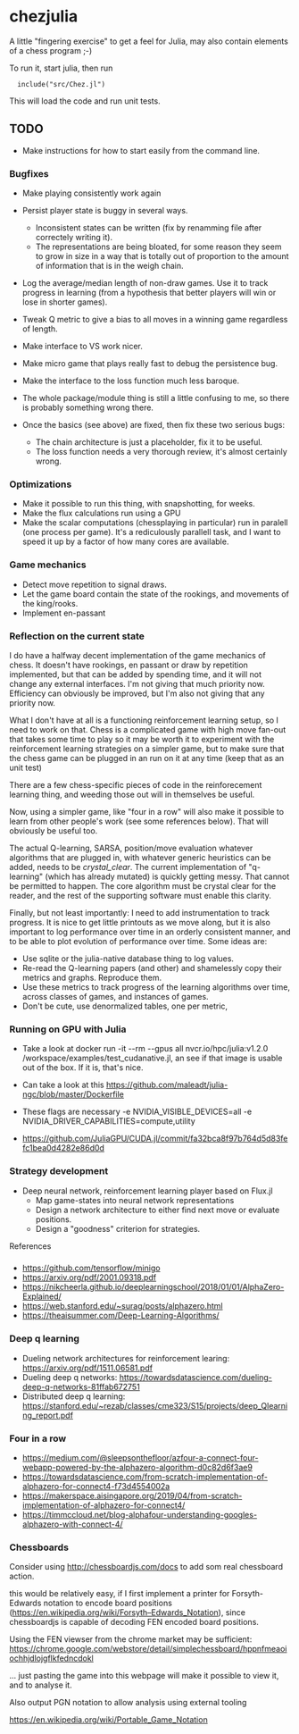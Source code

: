 # chezjulia


A little "fingering exercise" to get a feel for Julia, may also contain
elements of a chess program ;-)

To run it, start julia, then run

      include("src/Chez.jl")

This will load the code and run unit tests. 


## TODO


* Make instructions for how to start easily from the command line.

### Bugfixes

* Make playing consistently work again


* Persist player state is buggy in several ways.
  * Inconsistent states can be written (fix by renamming
    file after correctely writing it).
  * The representations are being bloated, for some reason they seem to
    grow in size in a way that is totally out of proportion to
    the amount of information that is in the weigh chain.

* Log the average/median  length of non-draw games.  Use it to
  track progress in learning (from a hypothesis that better players
  will win or lose in shorter games).

* Tweak Q metric to give a bias to all moves in a winning game
  regardless of length.

* Make interface to VS work nicer.

* Make micro game that plays really fast to debug the
  persistence bug.

* Make the interface to the loss function much less baroque.

* The whole package/module thing is still a little confusing to me,
  so there is probably something wrong there.

* Once the basics (see above) are fixed, then fix these two
  serious bugs:

  * The chain architecture is just a placeholder, fix it to be useful.
  * The loss function needs a very thorough review, it's almost certainly
    wrong.
    

### Optimizations

* Make it possible to run this thing, with snapshotting, for weeks.
* Make the flux calculations run using a GPU
* Make the scalar computations (chessplaying in particular) run in
  paralell (one process per game). It's a rediculously parallell
  task, and I want to speed it up by a factor of how many cores are
  available.

### Game mechanics

* Detect move repetition to signal draws.
* Let the game board contain the state of the rookings, and movements of the king/rooks.
* Implement en-passant
 

### Reflection on the current state


I do have a halfway decent implementation of the game mechanics of
chess. It doesn't have rookings, en passant or draw by repetition
implemented, but that can be added by spending time, and it will not
change any external interfaces.  I'm not giving that much priority
now.  Efficiency can obviously be improved, but I'm also not giving
that any priority now.

What I don't have at all is a functioning reinforcement learning
setup, so I need to work on that.  Chess is a complicated game with
high move fan-out that takes some time to play so it may be worth it
to experiment with the reinforcement learning strategies on a simpler
game, but to make sure that the chess game can be plugged in an run on
it at any time (keep that as an unit test)

There are a few chess-specific pieces of code in the reinforecement
learning thing, and weeding those out will in themselves be useful.

Now, using a simpler game, like "four in a row" will also make it
possible to learn from other people's work (see some references
below).  That will obviously be useful too.


The actual Q-learning, SARSA, position/move evaluation whatever
algorithms that are plugged in, with whatever generic heuristics
can be added, needs to be _crystal_clear_.   The current
implementation of "q-learning" (which has already mutated)
is quickly getting messy.  That cannot be permitted to happen.
The core algorithm must be crystal clear for the reader, and the
rest of the supporting software must enable this clarity.

Finally, but not least importantly: I need to add instrumentation to
track progress.  It is nice to get little printouts as we move along,
but it is also important to log performance over time in an orderly
consistent manner, and to be able to plot evolution of performance
over time.   Some ideas are:

 * Use sqlite or the julia-native database thing to log values.
 * Re-read the Q-learning papers (and other) and shamelessly copy
   their metrics and graphs.  Reproduce them.
 * Use these metrics to track progress of the learning algorithms
   over time, across classes of games, and instances of games.
 * Don't be cute, use denormalized tables, one per metric,


### Running on GPU with Julia

* Take a look at  docker run -it --rm --gpus all nvcr.io/hpc/julia:v1.2.0 /workspace/examples/test_cudanative.jl, an see
  if that image is usable out of the box.  If it is, that's nice.

* Can take a look at this https://github.com/maleadt/julia-ngc/blob/master/Dockerfile

* These flags are necessary -e NVIDIA_VISIBLE_DEVICES=all -e NVIDIA_DRIVER_CAPABILITIES=compute,utility

* https://github.com/JuliaGPU/CUDA.jl/commit/fa32bca8f97b764d5d83fefc1bea0d4282e86d0d


### Strategy development

* Deep neural network, reinforcement learning player based on Flux.jl
   - Map game-states into neural network representations
   - Design a network architecture to either find next move or evaluate positions.
   - Design a "goodness" criterion for strategies.


References
### 
* https://github.com/tensorflow/minigo
* https://arxiv.org/pdf/2001.09318.pdf
* https://nikcheerla.github.io/deeplearningschool/2018/01/01/AlphaZero-Explained/
* https://web.stanford.edu/~surag/posts/alphazero.html
* https://theaisummer.com/Deep-Learning-Algorithms/


### Deep q learning

* Dueling network architectures for reinforcement learing: https://arxiv.org/pdf/1511.06581.pdf
* Dueling deep q networks: https://towardsdatascience.com/dueling-deep-q-networks-81ffab672751
* Distributed deep q learning: https://stanford.edu/~rezab/classes/cme323/S15/projects/deep_Qlearning_report.pdf


### Four in a row

* https://medium.com/@sleepsonthefloor/azfour-a-connect-four-webapp-powered-by-the-alphazero-algorithm-d0c82d6f3ae9
* https://towardsdatascience.com/from-scratch-implementation-of-alphazero-for-connect4-f73d4554002a
* https://makerspace.aisingapore.org/2019/04/from-scratch-implementation-of-alphazero-for-connect4/
* https://timmccloud.net/blog-alphafour-understanding-googles-alphazero-with-connect-4/


### Chessboards


Consider using http://chessboardjs.com/docs to add som real chessboard action.

this would be relatively easy, if I first implement a printer for
Forsyth-Edwards notation to encode board positions
(https://en.wikipedia.org/wiki/Forsyth–Edwards_Notation), since
chessboardjs is capable of decoding FEN encoded board positions.


Using the FEN viewser  from the chrome market may be sufficient: https://chrome.google.com/webstore/detail/simplechessboard/hppnfmeaoiochhjdlojgflkfedncdokl

... just pasting the game into this webpage will make it possible to view it, and to analyse it.

Also output PGN notation to allow analysis using external tooling

https://en.wikipedia.org/wiki/Portable_Game_Notation